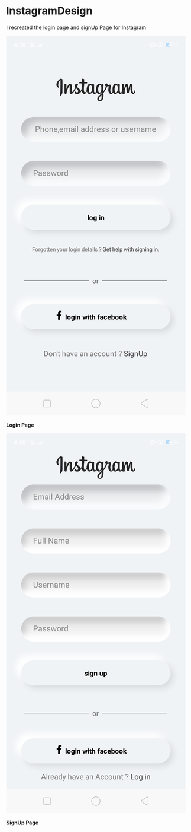 # InstagramDesign
I recreated the login page and signUp Page for Instagram


 ![Login Page](https://github.com/charity-bit/InstagramDesign/blob/master/Screenshots/Login%20Page.png?raw=true)


**Login Page**

![SignUp Page](https://github.com/charity-bit/InstagramDesign/blob/master/Screenshots/SignUp%20Page.png?raw=true)


**SignUp Page**



